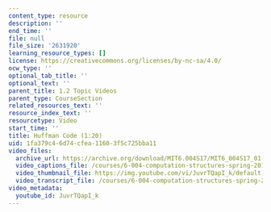 ```yaml
---
content_type: resource
description: ''
end_time: ''
file: null
file_size: '2631920'
learning_resource_types: []
license: https://creativecommons.org/licenses/by-nc-sa/4.0/
ocw_type: ''
optional_tab_title: ''
optional_text: ''
parent_title: 1.2 Topic Videos
parent_type: CourseSection
related_resources_text: ''
resource_index_text: ''
resourcetype: Video
start_time: ''
title: Huffman Code (1:20)
uid: 1fa379c4-6d74-cfea-1160-3f5c725bba11
video_files:
  archive_url: https://archive.org/download/MIT6.004S17/MIT6_004S17_01-02-09_300k.mp4
  video_captions_file: /courses/6-004-computation-structures-spring-2017/88c4add7581755598461dc16e4c2990f_JuvrTQapI_k.vtt
  video_thumbnail_file: https://img.youtube.com/vi/JuvrTQapI_k/default.jpg
  video_transcript_file: /courses/6-004-computation-structures-spring-2017/98d67d21c1c38047dc07d2935bf358f0_JuvrTQapI_k.pdf
video_metadata:
  youtube_id: JuvrTQapI_k
---
```

